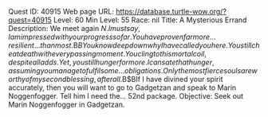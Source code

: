 Quest ID: 40915
Web page URL: https://database.turtle-wow.org/?quest=40915
Level: 60
Min Level: 55
Race: nil
Title: A Mysterious Errand
Description: We meet again $N. I must say, I am impressed with your progress so far. You have proven far more… resilient... than most.$B$BYou know deep down why I have called you here. You still cheat death with every passing moment. You cling to this mortal coil, despite all adds. Yet, you still hunger for more. I can sate that hunger, assuming you manage to fulfil some... obligations. Only the most fierce souls are worthy of my second blessing, after all.$B$BIf I have divined your spirit accurately, then you will want to go to Gadgetzan and speak to Marin Noggenfogger. Tell him I need the... 52nd package.
Objective: Seek out Marin Noggenfogger in Gadgetzan.
